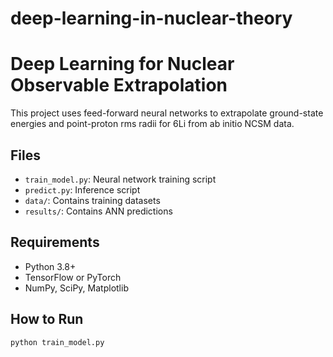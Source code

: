 # deep-learning-in-nuclear-theory

# Deep Learning for Nuclear Observable Extrapolation

This project uses feed-forward neural networks to extrapolate ground-state energies and point-proton rms radii for 6Li from ab initio NCSM data.

## Files
- `train_model.py`: Neural network training script
- `predict.py`: Inference script
- `data/`: Contains training datasets
- `results/`: Contains ANN predictions

## Requirements
- Python 3.8+
- TensorFlow or PyTorch
- NumPy, SciPy, Matplotlib

## How to Run
```bash
python train_model.py
